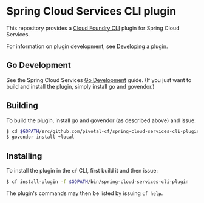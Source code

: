 # Spring Cloud Services CLI plugin

This repository provides a [Cloud Foundry CLI](https://github.com/cloudfoundry/cli) plugin for
Spring Cloud Services.

For information on plugin development, see
[Developing a plugin](https://github.com/cloudfoundry/cli/tree/master/plugin/plugin_examples).

## Go Development

See the Spring Cloud Services
[Go Development](https://github.com/pivotal-cf/spring-cloud-services-getting-started/blob/master/docs/go.adoc) guide.
(If you just want to build and install the plugin, simply install go and govendor.)

## Building

To build the plugin, install go and govendor (as described above) and issue:
```bash
$ cd $GOPATH/src/github.com/pivotal-cf/spring-cloud-services-cli-plugin
$ govendor install +local
```

## Installing

To install the plugin in the `cf` CLI, first build it and then issue:
```bash
$ cf install-plugin -f $GOPATH/bin/spring-cloud-services-cli-plugin

```

The plugin's commands may then be listed by issuing `cf help`.
